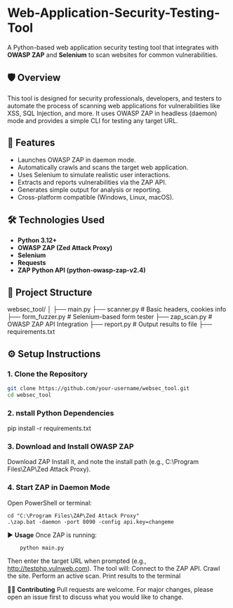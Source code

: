 # Web-Application-Security-Testing-Tool

A Python-based web application security testing tool that integrates with **OWASP ZAP** and **Selenium** to scan websites for common vulnerabilities.

## 🛡️ Overview

This tool is designed for security professionals, developers, and testers to automate the process of scanning web applications for vulnerabilities like XSS, SQL Injection, and more. It uses OWASP ZAP in headless (daemon) mode and provides a simple CLI for testing any target URL.

## 🚀 Features

- Launches OWASP ZAP in daemon mode.
- Automatically crawls and scans the target web application.
- Uses Selenium to simulate realistic user interactions.
- Extracts and reports vulnerabilities via the ZAP API.
- Generates simple output for analysis or reporting.
- Cross-platform compatible (Windows, Linux, macOS).

## 🛠️ Technologies Used

- **Python 3.12+**
- **OWASP ZAP (Zed Attack Proxy)**
- **Selenium**
- **Requests**
- **ZAP Python API (python-owasp-zap-v2.4)**

## 📁 Project Structure

websec_tool/
│
├── main.py
├── scanner.py           # Basic headers, cookies info
├── form_fuzzer.py       # Selenium-based form tester
├── zap_scan.py          # OWASP ZAP API Integration
├── report.py            # Output results to file
├── requirements.txt




## ⚙️ Setup Instructions

### 1. Clone the Repository

```bash
git clone https://github.com/your-username/websec_tool.git
cd websec_tool
```


### 2. nstall Python Dependencies
pip install -r requirements.txt


### 3. Download and Install OWASP ZAP
Download ZAP
Install it, and note the install path (e.g., C:\Program Files\ZAP\Zed Attack Proxy).


### 4. Start ZAP in Daemon Mode
Open PowerShell or terminal:

    cd "C:\Program Files\ZAP\Zed Attack Proxy"
    .\zap.bat -daemon -port 8090 -config api.key=changeme


▶️ **Usage**
Once ZAP is running:
       
        python main.py


Then enter the target URL when prompted (e.g., http://testphp.vulnweb.com).
The tool will:
      Connect to the ZAP API.
      Crawl the site.
      Perform an active scan.
      Print results to the terminal


🙋‍♀️ **Contributing**
Pull requests are welcome. For major changes, please open an issue first to discuss what you would like to change.
